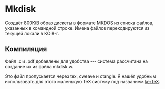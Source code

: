 Mkdisk
=============
Создаёт 800KiB образ дискеты в формате MKDOS из списка файлов, указанных в командной строке.
Имена файлов перекодируются из текущей локали в KOI8-r.


Компиляция
----------
Файл .c и .pdf добавлены для удобства --- система рассчитана на создание их
из файла mkdisk.w.

Это файл пропускается через tex, cweave и ctangle. 
Я нашёл удобным использовать для этого маленькую TeX систему под названием [kerTeX][1].

[1]:http://www.kergis.com/en/kertex.html

